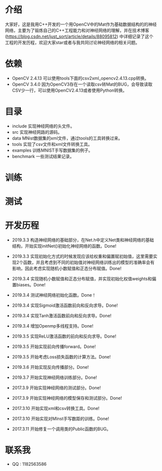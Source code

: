 ﻿# 介绍
大家好，这是我用C++开发的一个用OpenCV中的Mat作为基础数据结构的的神经网络，主要为了锻炼自己的C++工程能力和对神经网络的理解，并在技术博客(https://blog.csdn.net/just_sort/article/details/88095812) 中详细记录了这个工程的开发历程，欢迎大家star或者与我共同讨论神经网络的相关问题。
# 依赖
- OpenCV 2.4.13 可以使用tools下面的csv2xml_opencv2.4.13.cpp转换。
- OpenCV 3.4.0  因为OpenCV3存在一个读取csv转Mat的BUG，会导致读取CSV少一行，可以使用OpenCV2.4.13或者使用Python转换。
# 目录
- include 实现神经网络的头文件。
- src 实现神经网路的源码。
- data MNist数据集的xml文件，通过tools的工具转换过来。
- tools 实现了csv文件和xml文件转换工具。
- examples 训练MNIST手写数据集的例子。
- benchmark 一些测试结果记录。
# 训练

# 测试

# 开发历程
- 2019.3.3 构造神经网络的基础部分，在Net.h中定义Net类和神经网络的基础结构，开始实现initNet()初始化神经网络的函数。Done!
- 2019.3.3 实现初始化方式的时候发现应该给权重和偏置赋初始值，这里需要实现2个函数，并且考虑到不同的初始值对神经网络训练出的模型的准确率会有影响，因此考虑实现随机小数赋值和正态分布赋值。Done!
- 2019.3.4 实现随机小数赋值和正态分布赋值，并实现初始化权值weights和偏置biases。Done!
- 2019.3.4 测试神经网络初始化函数。Done！
- 2019.3.4 实现Sigmoid激活函数前向和反向求导。Done!
- 2019.3.4 实现Tanh激活函数前向和反向求导。Done!
- 2019.3.4 增加Openmp多线程支持。Done!
- 2019.3.5 实现ReLU激活函数的前向和反向求导。Done!
- 2019.3.5 开始实现前向传播forward。Done!
- 2019.3.5 开始考虑Loss损失函数的计算方法。Done!
- 2019.3.6 开始实现反向传播部分。Done!
- 2019.3.7 开始实现神经网络训练部分。Done!
- 2017.3.9 开始实现神经网络的测试部分。Done!
- 2017.3.9 开始实现神经网络的模型保存和测试部分。Done!
- 2017.3.10 开始实现xml和csv转换工具。Done!

- 2017.3.10 开始实现对MInst手写数距的训练。Done!

- 2017.3.11 开始修复一个调用类的Public函数的BUG。

# 联系我
- QQ : 1182563586